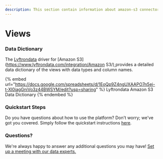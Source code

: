 ```yaml
---
description: This section contain information about amazon-s3 connector views information
---
```


# Views

### Data Dictionary

The [Lyftrondata](https://www.lyftrondata.com/) driver for [Amazon S3](https://www.lyftrondata.com/integration/Amazon S3/)[ ](https://www.lyftrondata.com/integration/amazon-s3/)provides a detailed data dictionary of the views with data types and column names.

{% embed url="https://docs.google.com/spreadsheets/d/1EoQp9Z4ngUXAAPO7n5ei-t-Xl0iagGniVo3z44BWSYM/edit?usp=sharing" %}
Lyftrondata Amazon S3 Data Dictionary
{% endembed %}

### Quickstart Steps

Do you have questions about how to use the platform? Don't worry; we've got you covered. Simply follow the quickstart instructions [here](../../../../quickstart-steps.md).

### Questions? <a href="#questions" id="questions"></a>

We're always happy to answer any additional questions you may have! [Set up a meeting with our data experts.](https://www.lyftrondata.com/book-a-meeting/)


